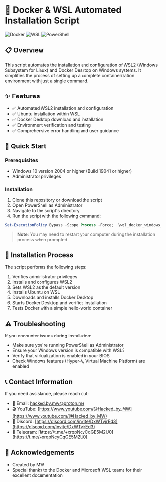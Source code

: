 # 🐳 Docker & WSL Automated Installation Script

![Docker](https://img.shields.io/badge/Docker-2496ED?style=for-the-badge&logo=docker&logoColor=white)
![WSL](https://img.shields.io/badge/WSL-0078D6?style=for-the-badge&logo=windows&logoColor=white)
![PowerShell](https://img.shields.io/badge/PowerShell-5391FE?style=for-the-badge&logo=powershell&logoColor=white)

## 📋 Overview

This script automates the installation and configuration of WSL2 (Windows Subsystem for Linux) and Docker Desktop on Windows systems. It simplifies the process of setting up a complete containerization environment with just a single command.

## ✨ Features

- ✅ Automated WSL2 installation and configuration
- ✅ Ubuntu installation within WSL
- ✅ Docker Desktop download and installation
- ✅ Environment verification and testing
- ✅ Comprehensive error handling and user guidance

## 🚀 Quick Start

### Prerequisites

- Windows 10 version 2004 or higher (Build 19041 or higher)
- Administrator privileges

### Installation

1. Clone this repository or download the script
2. Open PowerShell as Administrator
3. Navigate to the script's directory
4. Run the script with the following command:

```powershell
Set-ExecutionPolicy Bypass -Scope Process -Force; .\wsl_docker_windows_script.ps1
```

> **Note**: You may need to restart your computer during the installation process when prompted.

## 🔄 Installation Process

The script performs the following steps:

1. Verifies administrator privileges
2. Installs and configures WSL2
3. Sets WSL2 as the default version
4. Installs Ubuntu on WSL
5. Downloads and installs Docker Desktop
6. Starts Docker Desktop and verifies installation
7. Tests Docker with a simple hello-world container

## ⚠️ Troubleshooting

If you encounter issues during installation:

- Make sure you're running PowerShell as Administrator
- Ensure your Windows version is compatible with WSL2
- Verify that virtualization is enabled in your BIOS
- Check Windows features (Hyper-V, Virtual Machine Platform) are enabled

## 📞 Contact Information

If you need assistance, please reach out:

- 📧 Email: hacked.by.mw@proton.me
- 🎬 YouTube: [https://www.youtube.com/@Hacked_by_MW](https://www.youtube.com/@Hacked_by_MW)
- 💬 Discord: [https://discord.com/invite/DxWTvjrEd3](https://discord.com/invite/DxWTvjrEd3)
- 📱 Telegram: [https://t.me/+xrqpNcyCqGE5M2U0](https://t.me/+xrqpNcyCqGE5M2U0)

## 🙏 Acknowledgements

- Created by MW
- Special thanks to the Docker and Microsoft WSL teams for their excellent documentation
